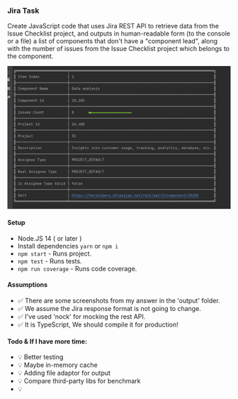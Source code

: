 
### Jira Task
Create JavaScript code that uses Jira REST API to retrieve data from the Issue Checklist project, and outputs in human-readable form (to the console or a file) a list of components that don't have a "component lead", along with the number of issues from the Issue Checklist project which belongs to the component.

![alt text](./output/StdAdaptor_1.png)

#### Setup
- Node.JS 14 ( or later )
- Install dependencies `yarn` or `npm i`
- `npm start` - Runs project.
- `npm test` - Runs tests.
- `npm run coverage` - Runs code coverage.

#### Assumptions
- ✅ There are some screenshots from my answer in the 'output' folder.
- ✅ We assume the Jira response format is not going to change.
- ✅ I've used 'nock' for mocking the rest API.
- ✅ It is TypeScript, We should compile it for production!


#### Todo & If I have more time:
- 💡 Better testing
- 💡 Maybe in-memory cache
- 💡 Adding file adaptor for output
- 💡 Compare third-party libs for benchmark
- 💡 

